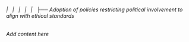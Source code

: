 ###### |   |   |   |   |   ├── Adoption of policies restricting political involvement to align with ethical standards

*Add content here*